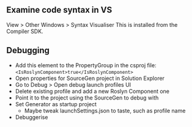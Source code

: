 ## Examine code syntax in VS
View > Other Windows > Syntax Visualiser
This is installed from the Compiler SDK. 


## Debugging
* Add this element to the PropertyGroup in the csproj file:
		`<IsRoslynComponent>true</IsRoslynComponent>`
* Open properties for SourceGen project in Solution Explorer
* Go to Debug > Open debug launch profiles UI
* Delete existing profile and add a new Roslyn Component one
* Point it to the project using the SourceGen to debug with
* Set Generator as startup project
  * Maybe tweak launchSettings.json to taste, such as profile name
* Debuggerise
